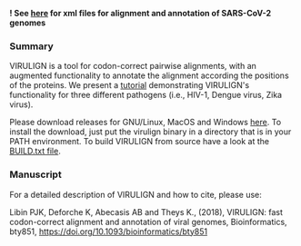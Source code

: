 **! See [here](https://github.com/rega-cev/virulign/tree/master/references/SARS-CoV-2) for xml files for alignment and annotation of SARS-CoV-2 genomes** 



### Summary 
VIRULIGN is a tool for codon-correct pairwise alignments, with an augmented functionality to annotate the alignment according the positions of the proteins. We present a [tutorial](https://github.com/rega-cev/virulign-tutorial) demonstrating VIRULIGN's functionality for three different pathogens (i.e., HIV-1, Dengue virus, Zika virus).

Please download releases for GNU/Linux, MacOS and Windows [here](https://github.com/rega-cev/virulign/releases). To install the download, just put the virulign binary in a directory that is in your PATH environment. To build VIRULIGN from source have a look at the [BUILD.txt file](BUILD.txt).



### Manuscript 
For a detailed description of VIRULIGN and how to cite, please use: 

Libin PJK, Deforche K, Abecasis AB and Theys K.,  (2018),  VIRULIGN: fast codon-correct alignment and annotation of viral genomes,  Bioinformatics, bty851, https://doi.org/10.1093/bioinformatics/bty851

